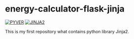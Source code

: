 # energy-calculator-flask-jinja

[![PYVER](https://img.shields.io/badge/Python-3.11-blue)](https://www.python.org/) [![JINJA2](https://img.shields.io/badge/Jinja-2-brown)](https://palletsprojects.com/p/jinja/)

This is my first repository what contains python library Jinja2.
